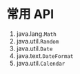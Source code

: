 # 常用 API

1. java.lang.`Math`
2. java.util.`Random`
3. java.util.`Date`
4. java.text.`DateFormat`
5. java.util.`Calendar`